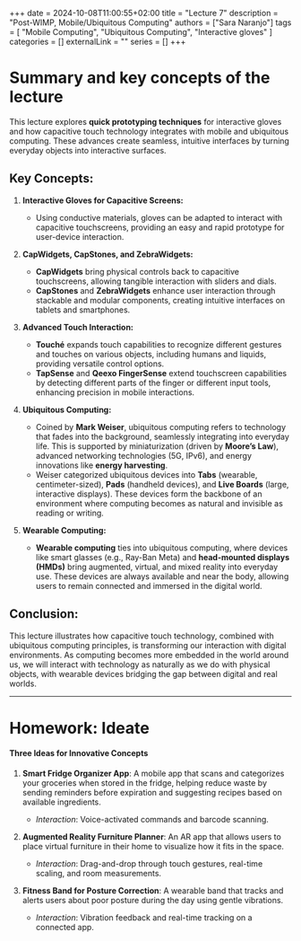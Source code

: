 +++ 
date = 2024-10-08T11:00:55+02:00
title = "Lecture 7"
description = "Post-WIMP, Mobile/Ubiquitous Computing"
authors = ["Sara Naranjo"]
tags = [
    "Mobile Computing",
    "Ubiquitous Computing",
    "Interactive gloves"
    ]
categories = []
externalLink = ""
series = []
+++

# Summary and key concepts of the lecture 

This lecture explores **quick prototyping techniques** for interactive gloves and how capacitive touch technology integrates with mobile and ubiquitous computing. These advances create seamless, intuitive interfaces by turning everyday objects into interactive surfaces.

## Key Concepts:

1. **Interactive Gloves for Capacitive Screens:**
   - Using conductive materials, gloves can be adapted to interact with capacitive touchscreens, providing an easy and rapid prototype for user-device interaction.

2. **CapWidgets, CapStones, and ZebraWidgets:**
   - **CapWidgets** bring physical controls back to capacitive touchscreens, allowing tangible interaction with sliders and dials. 
   - **CapStones** and **ZebraWidgets** enhance user interaction through stackable and modular components, creating intuitive interfaces on tablets and smartphones.

3. **Advanced Touch Interaction:**
   - **Touché** expands touch capabilities to recognize different gestures and touches on various objects, including humans and liquids, providing versatile control options.
   - **TapSense** and **Qeexo FingerSense** extend touchscreen capabilities by detecting different parts of the finger or different input tools, enhancing precision in mobile interactions.

4. **Ubiquitous Computing:**
   - Coined by **Mark Weiser**, ubiquitous computing refers to technology that fades into the background, seamlessly integrating into everyday life. This is supported by miniaturization (driven by **Moore’s Law**), advanced networking technologies (5G, IPv6), and energy innovations like **energy harvesting**.
   - Weiser categorized ubiquitous devices into **Tabs** (wearable, centimeter-sized), **Pads** (handheld devices), and **Live Boards** (large, interactive displays). These devices form the backbone of an environment where computing becomes as natural and invisible as reading or writing.

5. **Wearable Computing:**
   - **Wearable computing** ties into ubiquitous computing, where devices like smart glasses (e.g., Ray-Ban Meta) and **head-mounted displays (HMDs)** bring augmented, virtual, and mixed reality into everyday use. These devices are always available and near the body, allowing users to remain connected and immersed in the digital world.

## Conclusion:
This lecture illustrates how capacitive touch technology, combined with ubiquitous computing principles, is transforming our interaction with digital environments. As computing becomes more embedded in the world around us, we will interact with technology as naturally as we do with physical objects, with wearable devices bridging the gap between digital and real worlds.

___
# Homework: Ideate
#### Three Ideas for Innovative Concepts

1. **Smart Fridge Organizer App**:
   A mobile app that scans and categorizes your groceries when stored in the fridge, helping reduce waste by sending reminders before expiration and suggesting recipes based on available ingredients.
   - *Interaction*: Voice-activated commands and barcode scanning.

2. **Augmented Reality Furniture Planner**:
   An AR app that allows users to place virtual furniture in their home to visualize how it fits in the space.
   - *Interaction*: Drag-and-drop through touch gestures, real-time scaling, and room measurements.

3. **Fitness Band for Posture Correction**:
   A wearable band that tracks and alerts users about poor posture during the day using gentle vibrations.
   - *Interaction*: Vibration feedback and real-time tracking on a connected app.


